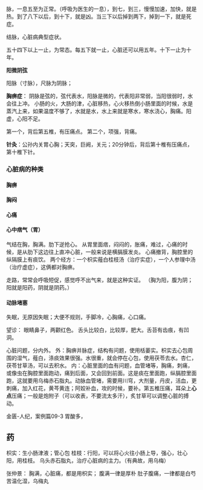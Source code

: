 脉，一息五至为正常。（呼吸为医生的一息），到七，到三，慢慢加速，加快，就是热。到了八下以后，到十下，就是凶。当三下以后掉到两下，掉到一下，就是死症。

结脉，心脏病典型症状。

五十四下以上一止，为常态。每五下就一止，心脏还可以用五年。十下一止为十年。

**阳微阴弦**

阳脉（寸脉），尺脉为阴脉；

**胸痹症**：
阴脉是弦的，弦代表水，阳脉是微的，代表阳非常弱，当阳很弱时，水会往上冲。
小肠的火，大肠的津，心脏移热，心火移热倒小肠里面的时候，水是蒸汽上来，如果温度不够了，水就是水，水上来就是寒水，寒水浇心，胸痛。阳虚，心阳不足。

第一个，背后第五椎，有压痛点。
第二个，项强，背痛。

**针灸**：公孙内关胃心胸；天突，巨阙，关元；20分钟后，背后第十椎有压痛点，第十椎下针。


### 心脏病的种类
#### 胸痹
#### 胸闷
#### 心痛
#### 心中痞气（胃）
气结在胸，胸满。肋下逆抢心。
从胃里面痞，闷闷的，胀痛，难过，心痛的时候，是从肋下这边往上直冲心脏，一般来说是横膈膜发炎。
心痛撤背，胸腔里的纵隔膜上有痰饮。
两个经方：一个枳实薤白桂枝汤（治疗实症），一个人参理中汤（治疗虚症），这俩都对胸痹。


走路，常常会呼吸短促，感觉呼不出气来，就是这种实证。
（胸为阳，腹为阴；阳就是阳药，阴就是阴药。）

#### 动脉堵塞
失眠，无原因失眠；大便不规则，手脚冷，心胸痛，心口痛。


望诊：
眼睛鼻子，两颧红色。
舌头比较白，比较厚，肥大。舌苔有齿痕，有凹洞。



心脏问题，分内外。
外：胸痹并脉症，结构有问题，使用栝蒌实。枳实去心包周围的湿气，薤白，涤痰效果很强。水很重，就会停在心包，使用茯苓去水。杏仁，茯苓甘草汤，可以去积水。
内：心脏里面的血有问题，血管堵等，胸痛，刺痛，或像虫在胸腔里面跑动，痛到后面，又会回到前面。这是痰在里面跑，纵膈腔里面跑，这就要用乌梅赤石脂丸。动脉血管堵，需要用川穹，大剂量，丹皮，活血，更刺痛，加入红花，黄芩黄连；阿姣补血，攻的时候，要补。第五椎压痛，耳朵上**心点**压痛；一般是炮附子（可以收表，不要流太多汗），炙甘草可以调整心脏的搏动。



金匮-人纪，案例篇09-3
胃酸多，




## 药
枳实：生小肠津液；管心包
桂枝：行阳，可以将心火往小肠上导，强心，壮心阳，用桂枝。
乌头赤石脂丸，治疗心脏病的主力。（有典故，用乌梅）

张仲景：
胸满，心脏痛，都是用枳实；
腹满一律是厚朴
肚子腹痛，一律都是白芍
苦温化湿，乌梅丸





















